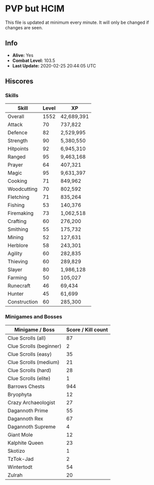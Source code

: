 # PVP but HCIM

This file is updated at minimum every minute. It will only be changed if changes are seen.

## Info

 - **Alive:** Yes
 - **Combat Level:** 103.5
 - **Last Update:** 2020-02-25 20:44:05 UTC

## Hiscores

### Skills

| Skill | Level | XP |
|--|--|--|
| Overall | 1552 | 42,689,391 |
| Attack | 70 | 737,822 |
| Defence | 82 | 2,529,995 |
| Strength | 90 | 5,380,550 |
| Hitpoints | 92 | 6,945,310 |
| Ranged | 95 | 9,463,168 |
| Prayer | 64 | 407,321 |
| Magic | 95 | 9,631,397 |
| Cooking | 71 | 849,962 |
| Woodcutting | 70 | 802,592 |
| Fletching | 71 | 835,264 |
| Fishing | 53 | 140,376 |
| Firemaking | 73 | 1,062,518 |
| Crafting | 60 | 276,200 |
| Smithing | 55 | 175,732 |
| Mining | 52 | 127,631 |
| Herblore | 58 | 243,301 |
| Agility | 60 | 282,835 |
| Thieving | 60 | 289,829 |
| Slayer | 80 | 1,986,128 |
| Farming | 50 | 105,027 |
| Runecraft | 46 | 69,434 |
| Hunter | 45 | 61,699 |
| Construction | 60 | 285,300 |

### Minigames and Bosses

| Minigame / Boss | Score / Kill count |
|--|--|
| Clue Scrolls (all) | 87 |
| Clue Scrolls (beginner) | 2 |
| Clue Scrolls (easy) | 35 |
| Clue Scrolls (medium) | 21 |
| Clue Scrolls (hard) | 28 |
| Clue Scrolls (elite) | 1 |
| Barrows Chests | 944 |
| Bryophyta | 12 |
| Crazy Archaeologist | 27 |
| Dagannoth Prime | 55 |
| Dagannoth Rex | 67 |
| Dagannoth Supreme | 4 |
| Giant Mole | 12 |
| Kalphite Queen | 23 |
| Skotizo | 1 |
| TzTok-Jad | 2 |
| Wintertodt | 54 |
| Zulrah | 20 |
